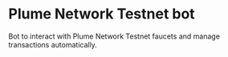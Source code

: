 # Plume Network Testnet bot
Bot to interact with Plume Network Testnet faucets and manage transactions automatically.
